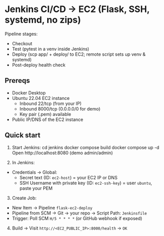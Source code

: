 # Jenkins CI/CD → EC2 (Flask, SSH, systemd, no zips)

Pipeline stages:
- Checkout
- Test (pytest in a venv inside Jenkins)
- Deploy (scp app/ + deploy/ to EC2; remote script sets up venv & systemd)
- Post-deploy health check

## Prereqs
- Docker Desktop
- Ubuntu 22.04 EC2 instance
  - Inbound 22/tcp (from your IP)
  - Inbound 8000/tcp (0.0.0.0/0 for demo)
  - Key pair (.pem) available
- Public IP/DNS of the EC2 instance

## Quick start
1) Start Jenkins:
cd jenkins
docker compose build
docker compose up -d
Open http://localhost:8080 (demo admin/admin)

2) In Jenkins:
- Credentials → Global:
  - Secret text (ID: `ec2-host`) = your EC2 IP or DNS
  - SSH Username with private key (ID: `ec2-ssh-key`) = user `ubuntu`, paste your PEM

3) Create Job:
- New Item → Pipeline `flask-ec2-deploy`
- Pipeline from SCM → Git → your repo → Script Path: `Jenkinsfile`
- Trigger: Poll SCM `H/5 * * * *` (or GitHub webhook if exposed)

4) Build → Visit `http://<EC2_PUBLIC_IP>:8000/health` → `OK`
